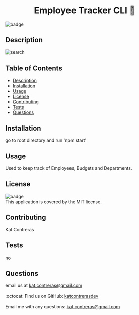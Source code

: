 
<h1 align="center">Employee Tracker CLI 🚀 </h1>

![badge](https://img.shields.io/badge/license-MIT-brightgreen)<br />
## Description
![search](https://user-images.githubusercontent.com/90402597/161477819-1a932d76-9a75-4cda-b1e8-f7f74c290261.png)

## Table of Contents
- [Description](#description)
- [Installation](#installation)
- [Usage](#usage)
- [License](#license)
- [Contributing](#contributing)
- [Tests](#tests)
- [Questions](#questions)
## Installation
go to root directory and run 'npm start'
## Usage
Used to keep track of Employees, Budgets and Departments.
## License
![badge](https://img.shields.io/badge/license-MIT-brightgreen)
<br />
This application is covered by the MIT license. 
## Contributing
Kat Contreras
## Tests
no
## Questions
email us at kat.contreras@gmail.com<br />
<br />
:octocat: Find us on GitHub: [katcontrerasdev](https://github.com/katcontrerasdev)  
<br />
Email me with any questions: kat.contreras@gmail.com<br /><br />
  
